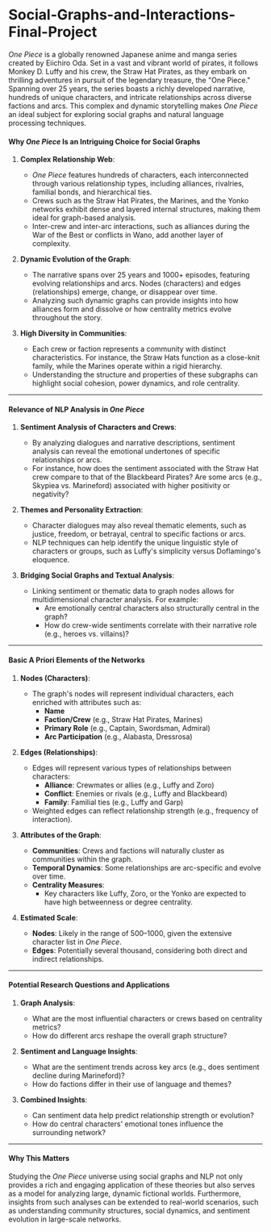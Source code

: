 # Social-Graphs-and-Interactions-Final-Project

*One Piece* is a globally renowned Japanese anime and manga series created by Eiichiro Oda. Set in a vast and vibrant world of pirates, it follows Monkey D. Luffy and his crew, the Straw Hat Pirates, as they embark on thrilling adventures in pursuit of the legendary treasure, the "One Piece." Spanning over 25 years, the series boasts a richly developed narrative, hundreds of unique characters, and intricate relationships across diverse factions and arcs. This complex and dynamic storytelling makes *One Piece* an ideal subject for exploring social graphs and natural language processing techniques.

#### **Why *One Piece* Is an Intriguing Choice for Social Graphs**
1. **Complex Relationship Web**:
   * *One Piece* features hundreds of characters, each interconnected through various relationship types, including alliances, rivalries, familial bonds, and hierarchical ties.
   * Crews such as the Straw Hat Pirates, the Marines, and the Yonko networks exhibit dense and layered internal structures, making them ideal for graph-based analysis.
   * Inter-crew and inter-arc interactions, such as alliances during the War of the Best or conflicts in Wano, add another layer of complexity.

2. **Dynamic Evolution of the Graph**:
   * The narrative spans over 25 years and 1000+ episodes, featuring evolving relationships and arcs. Nodes (characters) and edges (relationships) emerge, change, or disappear over time.
   * Analyzing such dynamic graphs can provide insights into how alliances form and dissolve or how centrality metrics evolve throughout the story.

3. **High Diversity in Communities**:
   * Each crew or faction represents a community with distinct characteristics. For instance, the Straw Hats function as a close-knit family, while the Marines operate within a rigid hierarchy.
   * Understanding the structure and properties of these subgraphs can highlight social cohesion, power dynamics, and role centrality.

---

#### **Relevance of NLP Analysis in *One Piece***
1. **Sentiment Analysis of Characters and Crews**:
   * By analyzing dialogues and narrative descriptions, sentiment analysis can reveal the emotional undertones of specific relationships or arcs.
   * For instance, how does the sentiment associated with the Straw Hat crew compare to that of the Blackbeard Pirates? Are some arcs (e.g., Skypiea vs. Marineford) associated with higher positivity or negativity?
   
2. **Themes and Personality Extraction**:
   * Character dialogues may also reveal thematic elements, such as justice, freedom, or betrayal, central to specific factions or arcs.
   * NLP techniques can help identify the unique linguistic style of characters or groups, such as Luffy's simplicity versus Doflamingo's eloquence.

3. **Bridging Social Graphs and Textual Analysis**:
   * Linking sentiment or thematic data to graph nodes allows for multidimensional character analysis. For example:
     - Are emotionally central characters also structurally central in the graph?
     - How do crew-wide sentiments correlate with their narrative role (e.g., heroes vs. villains)?

---

#### **Basic A Priori Elements of the Networks**
1. **Nodes (Characters)**:
   * The graph's nodes will represent individual characters, each enriched with attributes such as:
     - **Name**
     - **Faction/Crew** (e.g., Straw Hat Pirates, Marines)
     - **Primary Role** (e.g., Captain, Swordsman, Admiral)
     - **Arc Participation** (e.g., Alabasta, Dressrosa)

2. **Edges (Relationships)**:
   * Edges will represent various types of relationships between characters:
     - **Alliance**: Crewmates or allies (e.g., Luffy and Zoro)
     - **Conflict**: Enemies or rivals (e.g., Luffy and Blackbeard)
     - **Family**: Familial ties (e.g., Luffy and Garp)
   * Weighted edges can reflect relationship strength (e.g., frequency of interaction).

3. **Attributes of the Graph**:
   * **Communities**: Crews and factions will naturally cluster as communities within the graph.
   * **Temporal Dynamics**: Some relationships are arc-specific and evolve over time.
   * **Centrality Measures**:
     - Key characters like Luffy, Zoro, or the Yonko are expected to have high betweenness or degree centrality.

4. **Estimated Scale**:
   * **Nodes**: Likely in the range of 500–1000, given the extensive character list in *One Piece*.
   * **Edges**: Potentially several thousand, considering both direct and indirect relationships.

---

#### **Potential Research Questions and Applications**
1. **Graph Analysis**:
   * What are the most influential characters or crews based on centrality metrics?
   * How do different arcs reshape the overall graph structure?

2. **Sentiment and Language Insights**:
   * What are the sentiment trends across key arcs (e.g., does sentiment decline during Marineford)?
   * How do factions differ in their use of language and themes?

3. **Combined Insights**:
   * Can sentiment data help predict relationship strength or evolution?
   * How do central characters' emotional tones influence the surrounding network?

---

#### **Why This Matters**
Studying the *One Piece* universe using social graphs and NLP not only provides a rich and engaging application of these theories but also serves as a model for analyzing large, dynamic fictional worlds. Furthermore, insights from such analyses can be extended to real-world scenarios, such as understanding community structures, social dynamics, and sentiment evolution in large-scale networks.

